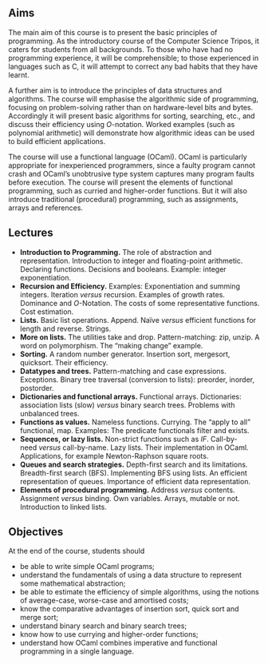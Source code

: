 ## Aims

The main aim of this course is to present the basic principles of programming. As the introductory course of the Computer Science Tripos, it caters for students from all backgrounds. To those who have had no programming experience, it will be comprehensible; to those experienced in languages such as C, it will attempt to correct any bad habits that they have learnt.

A further aim is to introduce the principles of data structures and algorithms. The course will emphasise the algorithmic side of programming, focusing on problem-solving rather than on hardware-level bits and bytes. Accordingly it will present basic algorithms for sorting, searching, etc., and discuss their efficiency using _O_-notation. Worked examples (such as polynomial arithmetic) will demonstrate how algorithmic ideas can be used to build efficient applications.

The course will use a functional language (OCaml). OCaml is particularly appropriate for inexperienced programmers, since a faulty program cannot crash and OCaml’s unobtrusive type system captures many program faults before execution. The course will present the elements of functional programming, such as curried and higher-order functions. But it will also introduce traditional (procedural) programming, such as assignments, arrays and references.

## Lectures

- **Introduction to Programming.** The role of abstraction and representation. Introduction to integer and floating-point arithmetic. Declaring functions. Decisions and booleans. Example: integer exponentiation.
- **Recursion and Efficiency.** Examples: Exponentiation and summing integers. Iteration _versus_ recursion. Examples of growth rates. Dominance and _O_-Notation. The costs of some representative functions. Cost estimation.
- **Lists.** Basic list operations. Append. Naïve _versus_ efficient functions for length and reverse. Strings.
- **More on lists.** The utilities take and drop. Pattern-matching: zip, unzip. A word on polymorphism. The “making change” example.
- **Sorting.** A random number generator. Insertion sort, mergesort, quicksort. Their efficiency.
- **Datatypes and trees.** Pattern-matching and case expressions. Exceptions. Binary tree traversal (conversion to lists): preorder, inorder, postorder.
- **Dictionaries and functional arrays.** Functional arrays. Dictionaries: association lists (slow) _versus_ binary search trees. Problems with unbalanced trees.
- **Functions as values.** Nameless functions. Currying. The “apply to all” functional, map. Examples: The predicate functionals filter and exists.
- **Sequences, or lazy lists.** Non-strict functions such as _IF_. Call-by-need _versus_ call-by-name. Lazy lists. Their implementation in OCaml. Applications, for example Newton-Raphson square roots.
- **Queues and search strategies.** Depth-first search and its limitations. Breadth-first search (BFS). Implementing BFS using lists. An efficient representation of queues. Importance of efficient data representation.
- **Elements of procedural programming.** Address _versus_ contents. Assignment _versus_ binding. Own variables. Arrays, mutable or not. Introduction to linked lists.

## Objectives

At the end of the course, students should

- be able to write simple OCaml programs;
- understand the fundamentals of using a data structure to represent some mathematical abstraction;
- be able to estimate the efficiency of simple algorithms, using the notions of average-case, worse-case and amortised costs;
- know the comparative advantages of insertion sort, quick sort and merge sort;
- understand binary search and binary search trees;
- know how to use currying and higher-order functions;
- understand how OCaml combines imperative and functional programming in a single language.